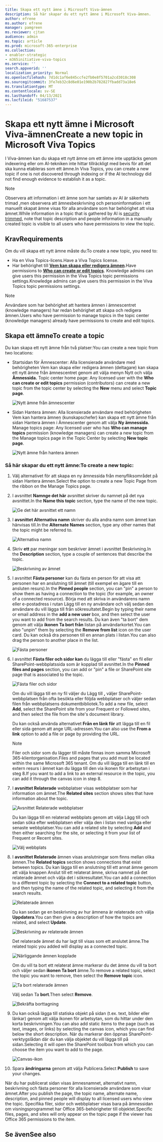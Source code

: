 ```yaml
---
title: Skapa ett nytt ämne i Microsoft Viva-ämnen
description: Så här skapar du ett nytt ämne i Microsoft Viva-ämnen.
author: efrene
ms.author: efrene
manager: pamgreen
ms.reviewer: cjtan
audience: admin
ms.topic: article
ms.prod: microsoft-365-enterprise
ms.collection:
- enabler-strategic
- m365initiative-viva-topics
ms.service: ''
search.appverid: ''
localization_priority: Normal
ms.openlocfilehash: 7d1dc1af6e845ccfe2fb0e8f5701a2cd3018c308
ms.sourcegitcommit: 3fe7eb32c8d6e01e190b2b782827fbadd73a18e6
ms.translationtype: MT
ms.contentlocale: sv-SE
ms.lasthandoff: 04/13/2021
ms.locfileid: "51687537"
---
```

# <a name="create-a-new-topic-in-microsoft-viva-topics"></a><span data-ttu-id="76697-103">Skapa ett nytt ämne i Microsoft Viva-ämnen</span><span class="sxs-lookup"><span data-stu-id="76697-103">Create a new topic in Microsoft Viva Topics</span></span>

<span data-ttu-id="76697-104">I Viva-ämnen kan du skapa ett nytt ämne om ett ämne inte upptäcks genom indexering eller om AI-tekniken inte hittar tillräckligt med bevis för att det ska kunna etableras som ett ämne.</span><span class="sxs-lookup"><span data-stu-id="76697-104">In Viva Topics, you can create a new topic if one is not discovered through indexing or if the AI technology did not find enough evidence to establish it as a topic.</span></span>

> [!Note] 
> <span data-ttu-id="76697-105">Observera att information i ett ämne som har samlats av AI är säkerhets trimad [,](topic-experiences-security-trimming.md)men observera att ämnesbeskrivning och personinformation i ett manuellt skapat ämne visas för alla användare som har behörighet att visa ämnet.</span><span class="sxs-lookup"><span data-stu-id="76697-105">While information in a topic that is gathered by AI is [security trimmed](topic-experiences-security-trimming.md), note that topic description and people information in a manually created topic is visible to all users who have permissions to view the topic.</span></span> 


## <a name="requirements"></a><span data-ttu-id="76697-106">Krav</span><span class="sxs-lookup"><span data-stu-id="76697-106">Requirements</span></span>

<span data-ttu-id="76697-107">Om du vill skapa ett nytt ämne måste du:</span><span class="sxs-lookup"><span data-stu-id="76697-107">To create a new topic, you need to:</span></span>
- <span data-ttu-id="76697-108">Ha en Viva Topics-licens.</span><span class="sxs-lookup"><span data-stu-id="76697-108">Have a Viva Topics license.</span></span>
- <span data-ttu-id="76697-109">Har behörighet till [**Vem kan skapa eller redigera ämnen**](./topic-experiences-user-permissions.md).</span><span class="sxs-lookup"><span data-stu-id="76697-109">Have permissions to [**Who can create or edit topics**](./topic-experiences-user-permissions.md).</span></span> <span data-ttu-id="76697-110">Knowledge admins can give users this permission in the Viva Topics topic permissions settings.</span><span class="sxs-lookup"><span data-stu-id="76697-110">Knowledge admins can give users this permission in the Viva Topics topic permissions settings.</span></span> 

> [!Note] 
> <span data-ttu-id="76697-111">Användare som har behörighet att hantera ämnen i ämnescentret (knowledge managers) har redan behörighet att skapa och redigera ämnen.</span><span class="sxs-lookup"><span data-stu-id="76697-111">Users who have permission to manage topics in the topic center (knowledge managers) already have permissions to create and edit topics.</span></span>

## <a name="to-create-a-topic"></a><span data-ttu-id="76697-112">Skapa ett ämne</span><span class="sxs-lookup"><span data-stu-id="76697-112">To create a topic</span></span>

<span data-ttu-id="76697-113">Du kan skapa ett nytt ämne från två platser:</span><span class="sxs-lookup"><span data-stu-id="76697-113">You can create a new topic from two locations:</span></span>

- <span data-ttu-id="76697-114">Startsidan för Ämnescenter: Alla  licensierade användare med behörigheten Vem kan skapa eller redigera ämnen (deltagare) kan skapa ett nytt ämne från ämnescentret genom att välja menyn Nytt och välja **Ämnessida.** </span><span class="sxs-lookup"><span data-stu-id="76697-114">Topic center home page: Any licensed user with the **Who can create or edit topics** permission (contributors) can create a new topic from the topic center by selecting the **New** menu and select **Topic page**.</span></span> 

    ![Nytt ämne från ämnescenter](../media/knowledge-management/new-topic.png)  

- <span data-ttu-id="76697-116">Sidan Hantera ämnen: Alla licensierade användare med behörigheten Vem kan hantera ämnen (kunskapschefer) kan skapa ett nytt ämne från sidan Hantera ämnen i Ämnescenter genom att välja **Ny ämnessida.** </span><span class="sxs-lookup"><span data-stu-id="76697-116">Manage topics page:  Any licensed user who has **Who can manage topics** permission (knowledge managers) can create a new topic from the Manage topics page in the Topic Center by selecting **New topic page**.</span></span> 

    ![Nytt ämne från hantera ämnen](../media/knowledge-management/new-topic-topic-center.png)  

### <a name="to-create-a-new-topic"></a><span data-ttu-id="76697-118">Så här skapar du ett nytt ämne:</span><span class="sxs-lookup"><span data-stu-id="76697-118">To create a new topic:</span></span>

1. <span data-ttu-id="76697-119">Välj alternativet för att skapa en ny ämnessida från menyfliksområdet på sidan Hantera ämnen.</span><span class="sxs-lookup"><span data-stu-id="76697-119">Select the option to create a new Topic Page from the ribbon on the Manage Topics page.</span></span>

2.  <span data-ttu-id="76697-120">I avsnittet **Namnge det här** avsnittet skriver du namnet på det nya avsnittet.</span><span class="sxs-lookup"><span data-stu-id="76697-120">In the **Name this topic** section, type the name of the new topic.</span></span>

    ![Ge det här avsnittet ett namn](../media/knowledge-management/k-new-topic-page.png)  

3. <span data-ttu-id="76697-122">I **avsnittet Alternativa namn** skriver du alla andra namn som ämnet kan hänvisas till.</span><span class="sxs-lookup"><span data-stu-id="76697-122">In the **Alternate Names** section, type any other names that the topic might be referred to.</span></span> 

    ![Alternativa namn](../media/knowledge-management/alt-names.png)  

4. <span data-ttu-id="76697-124">Skriv **ett** par meningar som beskriver ämnet i avsnittet Beskrivning.</span><span class="sxs-lookup"><span data-stu-id="76697-124">In the **Description** section, type a couple of sentences that describe the topic.</span></span> 

    ![Beskrivning av ämnet](../media/knowledge-management/description.png)

4. <span data-ttu-id="76697-126">I avsnittet **Fästa personer** kan du fästa en person för att visa att personen har en anslutning till ämnet (till exempel en ägare till en ansluten resurs).</span><span class="sxs-lookup"><span data-stu-id="76697-126">In the **Pinned people** section, you can "pin" a person to show them as having a connection to the topic (for example, an owner of a connected resource).</span></span> <span data-ttu-id="76697-127">Börja med att skriva in  användarens namn eller e-postadress i rutan Lägg till en ny användare och välj sedan den användare du vill lägga till från sökresultatet.</span><span class="sxs-lookup"><span data-stu-id="76697-127">Begin by typing their name or email address in the **add a new user** box, and then select the user you want to add from the search results.</span></span> <span data-ttu-id="76697-128">Du kan även "ta bort" dem genom att välja **ikonen Ta bort från** listan på användarkortet.</span><span class="sxs-lookup"><span data-stu-id="76697-128">You can also "unpin" them by selecting the **Remove from list** icon on the user card.</span></span> <span data-ttu-id="76697-129">Du kan också dra personen till en annan plats i listan.</span><span class="sxs-lookup"><span data-stu-id="76697-129">You can also drag the person to another place in the list.</span></span>
 
    ![Fästa personer](../media/knowledge-management/pinned-people.png)

5. <span data-ttu-id="76697-131">I avsnittet **Fästa filer och sidor kan** du lägga till eller "fästa" en fil eller SharePoint-webbplatssida som är kopplad till avsnittet.</span><span class="sxs-lookup"><span data-stu-id="76697-131">In the **Pinned files and pages** section, you can add or "pin" a file or SharePoint site page that is associated to the topic.</span></span>

   ![Fästa filer och sidor](../media/knowledge-management/pinned-files-and-pages.png)
 
    <span data-ttu-id="76697-133">Om du vill lägga till en ny fil väljer du Lägg till **,** väljer SharePoint-webbplatsen från ofta besökta eller följda webbplatser och väljer sedan filen från webbplatsens dokumentbibliotek.</span><span class="sxs-lookup"><span data-stu-id="76697-133">To add a new file, select **Add**, select the SharePoint site from your Frequent or Followed sites, and then select the file from the site's document library.</span></span>

    <span data-ttu-id="76697-134">Du kan också använda alternativet **Från en länk för** att lägga till en fil eller sida genom att ange URL-adressen.</span><span class="sxs-lookup"><span data-stu-id="76697-134">You can also use the **From a link** option to add a file or page by providing the URL.</span></span> 

    > [!Note] 
    > <span data-ttu-id="76697-135">Filer och sidor som du lägger till måste finnas inom samma Microsoft 365-klientorganisation.</span><span class="sxs-lookup"><span data-stu-id="76697-135">Files and pages that you add must be located within the same Microsoft 365 tenant.</span></span> <span data-ttu-id="76697-136">Om du vill lägga till en länk till en extern resurs i ämnet kan du lägga till den via ikonen för arbetsytan i steg 8.</span><span class="sxs-lookup"><span data-stu-id="76697-136">If you want to add a link to an external resource in the topic, you can add it through the canvas icon in step 8.</span></span>


6.  <span data-ttu-id="76697-137">I **avsnittet Relaterade** webbplatser visas webbplatser som har information om ämnet.</span><span class="sxs-lookup"><span data-stu-id="76697-137">The **Related sites** section shows sites that have information about the topic.</span></span> 

    ![Avsnittet Relaterade webbplatser](../media/knowledge-management/related-sites.png)

    <span data-ttu-id="76697-139">Du kan lägga till  en relaterad webbplats genom att välja Lägg till och sedan söka efter webbplatsen eller välja den i listan med vanliga eller senaste webbplatser.</span><span class="sxs-lookup"><span data-stu-id="76697-139">You can add a related site by selecting **Add** and then either searching for the site, or selecting it from your list of Frequent or Recent sites.</span></span>
    
    ![Välj webbplats](../media/knowledge-management/sites.png)

7. <span data-ttu-id="76697-141">I **avsnittet Relaterade** ämnen visas anslutningar som finns mellan olika ämnen.</span><span class="sxs-lookup"><span data-stu-id="76697-141">The **Related topics** section shows connections that exist between topics.</span></span> <span data-ttu-id="76697-142">Du kan lägga till en anslutning  till ett annat ämne genom att välja knappen Anslut till ett relaterat ämne, skriva namnet på det relaterade ämnet och välja det i sökresultatet.</span><span class="sxs-lookup"><span data-stu-id="76697-142">You can add a connection to a different topic by selecting the **Connect to a related topic** button, and then typing the name of the related topic, and selecting it from the search results.</span></span> 

   ![Relaterade ämnen](../media/knowledge-management/related-topic.png)  

    <span data-ttu-id="76697-144">Du kan sedan ge en beskrivning av hur ämnena är relaterade och välja **Uppdatera**.</span><span class="sxs-lookup"><span data-stu-id="76697-144">You can then give a description of how the topics are related, and select **Update**.</span></span>

   ![Beskrivning av relaterade ämnen](../media/knowledge-management/related-topics-update.png) 

   <span data-ttu-id="76697-146">Det relaterade ämnet du har lagt till visas som ett anslutet ämne.</span><span class="sxs-lookup"><span data-stu-id="76697-146">The related topic you added will display as a connected topic.</span></span>

   ![Närliggande ämnen kopplade](../media/knowledge-management/related-topics-final.png) 

   <span data-ttu-id="76697-148">Om du vill ta bort ett relaterat ämne markerar du det ämne du vill ta bort och väljer sedan **ikonen Ta bort** ämne.</span><span class="sxs-lookup"><span data-stu-id="76697-148">To remove a related topic, select the topic you want to remove, then select the **Remove topic** icon.</span></span>
 
   ![Ta bort relaterade ämnen](../media/knowledge-management/remove-related.png)  

   <span data-ttu-id="76697-150">Välj sedan Ta **bort**.</span><span class="sxs-lookup"><span data-stu-id="76697-150">Then select **Remove**.</span></span>

   ![Bekräfta borttagning](../media/knowledge-management/remove-related-confirm.png) 

8. <span data-ttu-id="76697-152">Du kan också lägga till statiska objekt på sidan (t.ex. text, bilder eller länkar) genom att välja ikonen för arbetsytan, som du hittar under den korta beskrivningen.</span><span class="sxs-lookup"><span data-stu-id="76697-152">You can also add static items to the page (such as text, images, or links) by selecting the canvas icon, which you can find below the short description.</span></span> <span data-ttu-id="76697-153">När du markerar den öppnas SharePoint-verktygslådan där du kan välja objektet du vill lägga till på sidan.</span><span class="sxs-lookup"><span data-stu-id="76697-153">Selecting it will open the SharePoint toolbox from which you can choose the item you want to add to the page.</span></span>

   ![Canvas-ikon](../media/knowledge-management/webpart-library.png) 

9. <span data-ttu-id="76697-155">Spara **ändringarna** genom att välja Publicera.</span><span class="sxs-lookup"><span data-stu-id="76697-155">Select **Publish** to save your changes.</span></span> 

<span data-ttu-id="76697-156">När du har publicerat sidan visas ämnesnamnet, alternativt namn, beskrivning och fästa personer för alla licensierade användare som visar ämnet.</span><span class="sxs-lookup"><span data-stu-id="76697-156">After you publish the page, the topic name, alternate name, description, and pinned people will display to all licensed users who view the topic.</span></span> <span data-ttu-id="76697-157">Specifika filer, sidor och webbplatser visas bara på ämnessidan om visningsprogrammet har Office 365-behörigheter till objektet.</span><span class="sxs-lookup"><span data-stu-id="76697-157">Specific files, pages, and sites will only appear on the topic page if the viewer has Office 365 permissions to the item.</span></span> 



## <a name="see-also"></a><span data-ttu-id="76697-158">Se även</span><span class="sxs-lookup"><span data-stu-id="76697-158">See also</span></span>




